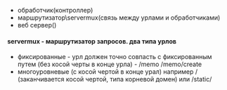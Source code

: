 - обработчик(контроллер)
- маршрутизатор\servermux(связь между урлами и обработчиками)
- веб сервер()

#### servermux - маршрутизатор запросов. два типа урлов
- фиксированные - урл должен точно совпасть с фиксированным путем (без косой черты в конце урла) - /memo /memo/create
- многоуровневые (с косой чертой в конце урал) например / (заканчивается косой чертой, типа корневой домен) или /static/